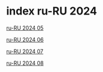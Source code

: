 # index ru-RU 2024

<a href="./05">ru-RU 2024 05</a>

<a href="./06">ru-RU 2024 06</a>

<a href="./07">ru-RU 2024 07</a>

<a href="./08">ru-RU 2024 08</a>

